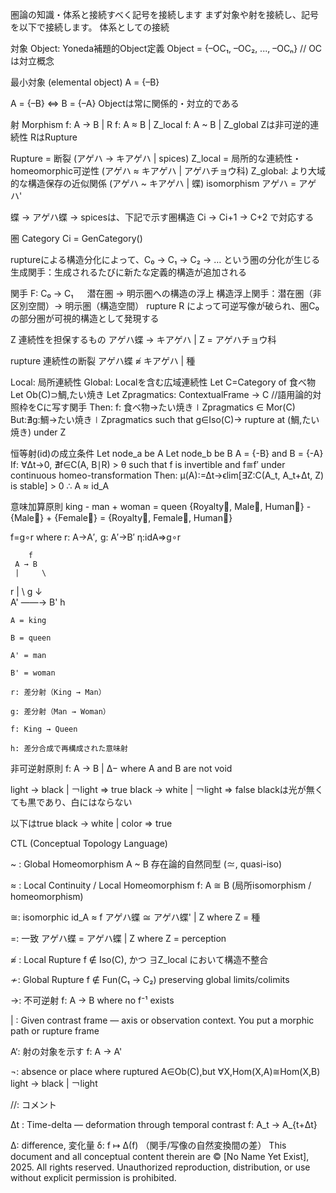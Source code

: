 圏論の知識・体系と接続すべく記号を接続します
まず対象や射を接続し、記号を以下で接続します。
体系としての接続

対象 Object: Yoneda補題的Object定義
Object = {–OC₁, –OC₂, ..., –OCₙ} // OCは対立概念

最小対象 (elemental object)
A = {–B}

A = {–B} ⇔ B = {–A}
Objectは常に関係的・対立的である

射 Morphism
f: A → B | R
f: A ≈ B | Z_local
f: A ~ B | Z_global
Zは非可逆的連続性 RはRupture

Rupture = 断裂 (アゲハ → キアゲハ | spices)
Z_local = 局所的な連続性・homeomorphic可逆性 (アゲハ ≈ キアゲハ | アゲハチョウ科)
Z_global: より大域的な構造保存の近似関係 (アゲハ ~ キアゲハ | 蝶)
isomorphism アゲハ = アゲハ'

蝶 → アゲハ蝶 → spicesは、下記で示す圏構造 Ci → Ci+1 → C+2 で対応する

圏 Category
Ci = GenCategory()

ruptureによる構造分化によって、C₀ → C₁ → C₂ → … という圏の分化が生じる
生成関手：生成されるたびに新たな定義的構造が追加される

関手
F: C₀ → C₁ 　
潜在圏 → 明示圏への構造の浮上
構造浮上関手：潜在圏（非区別空間）→ 明示圏（構造空間）
rupture R によって可逆写像が破られ、圏C₀の部分圏が可視的構造として発現する

Z
連続性を担保するもの
アゲハ蝶 → キアゲハ | Z = アゲハチョウ科

rupture
連続性の断裂
アゲハ蝶 ≉ キアゲハ | 種

Local: 局所連続性
Global: Localを含む広域連続性
Let C=Category of 食べ物
Let Ob(C)⊃鯛,たい焼き
Let Zp​ragmatics:
ContextualFrame → C //語用論的対照枠をCに写す関手
Then: f: 食べ物→たい焼き∣Zp​ragmatics ∈ Mor(C)
But:∄g:鯛→たい焼き∣Zp​ragmatics
such that g∈Iso(C)→ rupture at (鯛,たい焼き) under Z

恒等射(id)の成立条件
Let node_a be A
Let node_b be B
A = {-B} and B = {-A}
If:
∀Δt→0, ∄f∈C(A, B∣R) > θ such that f is invertible and f≅f′ under continuous homeo-transformation
Then:
μ(A):=Δt→ϵlim[∃Z:C(A_t, A_t+Δt, Z) is stable] > 0
∴ A ≈ id_A

意味加算原則
king - man + woman = queen
{Royalty⃗, Male⃗, Human⃗} - {Male⃗} + {Female⃗} = {Royalty⃗, Female⃗, Human⃗}

f=g∘r where r: A→A′,  g: A′→B′
η:idA​⇒g∘r

        f
     A → B
     |     \
   r |       \ g
     ↓         \
     A' ——→ B'
         h

    A = king

    B = queen

    A' = man

    B' = woman

    r: 差分射（King → Man）

    g: 差分射（Man → Woman）

    f: King → Queen

    h: 差分合成で再構成された意味射

非可逆射原則
f: A → B | Δ− where A and B are not void

light → black | ￢light ⇒ true
black → white | ￢light ⇒ false
blackは光が無くても黒であり、白にはならない

以下はtrue
black → white | color ⇒ true


CTL (Conceptual Topology Language)

~ : Global Homeomorphism
A ~ B 存在論的自然同型 (≃, quasi-iso)

≈ : Local Continuity / Local Homeomorphism
f: A ≅ B (局所isomorphism / homeomorphism)

≅: isomorphic
id_A ≈ f
アゲハ蝶 ≅ アゲハ蝶' | Z where Z = 種

=: 一致
アゲハ蝶 = アゲハ蝶 | Z where Z = perception

≉ : Local Rupture
f ∉ Iso(C), かつ ∃Z_local において構造不整合

≁: Global Rupture
f ∉ Fun(C₁ → C₂) preserving global limits/colimits

→: 不可逆射
f: A → B where no f⁻¹ exists

| : Given contrast frame — axis or observation context. You put a morphic path or rupture frame


A‘: 射の対象を示す
f: A → A'

¬: absence or place where ruptured
A∈Ob(C),but ∀X,Hom(X,A)≅Hom(X,B)
light → black | ￢light

//: コメント

Δt : Time-delta — deformation through temporal contrast
f: A_t → A_{t+Δt}

Δ: difference, 変化量
δ: f ↦ Δ(f) （関手/写像の自然変換間の差）
This document and all conceptual content therein are © [No Name Yet Exist], 2025. 
All rights reserved. Unauthorized reproduction, distribution, or use without explicit permission is prohibited.